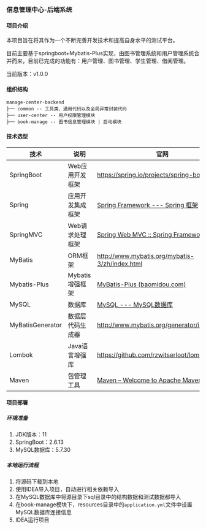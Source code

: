 ### 信息管理中心-后端系统

#### 项目介绍

本项目旨在将其作为一个不断完善开发技术和提高自身水平的测试平台。

目前主要基于springboot+Mybatis-Plus实现，由图书管理系统和用户管理系统合并而来，目前已完成的功能有：用户管理、图书管理、学生管理、借阅管理。

当前版本：v1.0.0

#### 组织结构

```
manage-center-backend
├── common -- 工具类、通用代码以及全局异常封装代码
├── user-center -- 用户权限管理模块
├── book-manage -- 图书信息管理模块 | 启动模块

```

#### 技术选型

| 技术             | 说明             | 官网                                                         |
| ---------------- | ---------------- | ------------------------------------------------------------ |
| SpringBoot       | Web应用开发框架  | https://spring.io/projects/spring-boot                       |
| Spring           | 应用开发集成框架 | [Spring Framework --- Spring 框架](https://spring.io/projects/spring-framework) |
| SpringMVC        | Web请求处理框架  | [Spring Web MVC :: Spring Framework](https://docs.spring.io/spring-framework/reference/web/webmvc.html) |
| MyBatis          | ORM框架          | http://www.mybatis.org/mybatis-3/zh/index.html               |
| Mybatis-Plus     | Mybatis增强框架  | [MyBatis-Plus (baomidou.com)](https://baomidou.com/)         |
| MySQL            | 数据库           | [MySQL --- MySQL数据库](https://www.mysql.com/)              |
| MyBatisGenerator | 数据层代码生成器 | http://www.mybatis.org/generator/index.html                  |
| Lombok           | Java语言增强库   | https://github.com/rzwitserloot/lombok                       |
| Maven            | 包管理工具       | [Maven – Welcome to Apache Maven](https://maven.apache.org/) |

#### 项目部署

##### 环境准备

1. JDK版本：11
2. SpringBoot：2.6.13
3. MySQL数据库：5.7.30

##### 本地运行流程

1. 将源码下载到本地
2. 使用IDEA导入项目，自动进行相关依赖导入
3. 在MySQL数据库中将源目录下sql目录中的结构数据和测试数据都导入
4. 在book-manage模块下，resources目录中的`application.yml`文件中设置MySQL数据库连接信息
5. IDEA运行项目